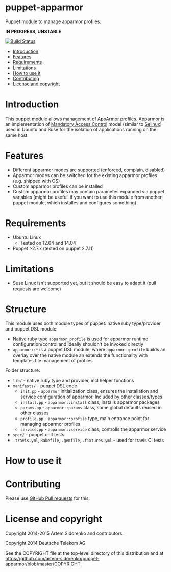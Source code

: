 puppet-apparmor
===============
Puppet module to manage apparmor profiles.

**IN PROGRESS, UNSTABLE**

[![Build Status](https://travis-ci.org/artem-sidorenko/puppet-apparmor.svg?branch=master)](https://travis-ci.org/artem-sidorenko/puppet-apparmor)

* [Introduction](#introduction)
* [Features](#features)
* [Requirements](#requirements)
* [Limitations](#limitations)
* [How to use it](#how-to-use-it)
* [Contributing](#contributing)
* [License and copyright](#license-and-copyright)

Introduction
============
This puppet module allows management of [AppArmor](https://en.wikipedia.org/wiki/AppArmor) profiles. Apparmor is an implementation of [Mandatory Access Control](https://en.wikipedia.org/wiki/Mandatory_access_control) model (similar to [Selinux](https://en.wikipedia.org/wiki/Security-Enhanced_Linux)) used in Ubuntu and Suse for the isolation of applications running on the same host.

Features
========
  - Different apparmor modes are supported (enforced, complain, disabled)
  - Apparmor modes can be switched for the existing apparmor profiles (e.g. shipped with OS)
  - Custom apparmor profiles can be installed
  - Custom apparmor profiles may contain parametes expanded via puppet variables (might be usefull if you want to use this module from another puppet module, which installes and configures something)

Requirements
============
  - Ubuntu Linux
    - Tested on 12.04 and 14.04
  - Puppet >2.7.x (tested on puppet 2.7.11)

Limitations
===========
  - Suse Linux isn't supported yet, but it should be easy to adapt it (pull requests are welcome)

Structure
=========
  This module uses both module types of puppet: native ruby type/provider and puppet DSL module:

  - Native ruby type `apparmor_profile` is used for apparmor runtime configuration/control and ideally shouldn't be invoked directly
  - `apparmor::*` is a puppet DSL module, where `apparmor::profile` builds an overlay over the native module an extends the functionality with templates file management of profiles

Folder structure:

  - `lib/` - native ruby type and provider, incl helper functions
  - `manifests/` - puppet DSL code
    - `init.pp` - `apparmor` initialization class, ensures the installation and service configuration of apparmor. Included by other classes/types
    - `install.pp` - `apparmor::install` class, installs apparmor packages
    - `params.pp` - `apparmor::params` class, some global defaults reused in other classes
    - `profile.pp` - `apparmor::profile` type, main entrance point for managing apparmor profiles
    - `service.pp` - `apparmor::service` class, controlls the apparmor service
  - `spec/` - puppet unit tests
  - `.travis.yml`, `Rakefile`, `.gemfile`, `.fixtures.yml` - used for travis CI tests


How to use it
=============

Contributing
============

Please use [GitHub Pull requests][github_pullreq] for this.


License and copyright
=====================
Copyright 2014-2015 Artem Sidorenko and contributors.

Copyright 2014 Deutsche Telekom AG

See the COPYRIGHT file at the top-level directory of this distribution
and at https://github.com/artem-sidorenko/puppet-apparmor/blob/master/COPYRIGHT

[github_pullreq]: https://help.github.com/articles/using-pull-request
